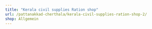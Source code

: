 ```yaml
---
title: "Kerala civil supplies Ration shop"
url: /pattanakkad-cherthala/kerala-civil-supplies-ration-shop-2/
shop: Allgemein
---
```

